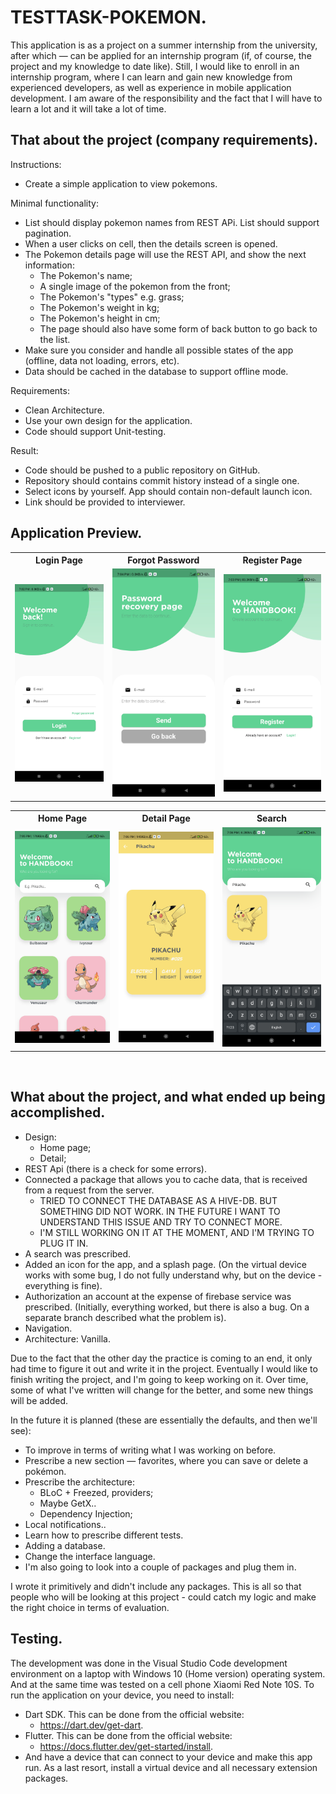 # TESTTASK-POKEMON.

This application is as a project on a summer internship from the university, after which — can be applied for an internship program (if, of course, the project and my knowledge to date like). Still, I would like to enroll in an internship program, where I can learn and gain new knowledge from experienced developers, as well as experience in mobile application development. 
I am aware of the responsibility and the fact that I will have to learn a lot and it will take a lot of time.


## That about the project (company requirements). 

Instructions:
- Create a simple application to view pokemons.

Minimal functionality:
- List should display pokemon names from REST APi. List should support pagination.
- When a user clicks on cell, then the details screen is opened.
- The Pokemon details page will use the REST API, and show the next information:
  - The Pokemon's name;
  - A single image of the pokemon from the front;
  - The Pokemon's "types" e.g. grass;
  - The Pokemon's weight in kg;
  - The Pokemon's height in cm;
  - The page should also have some form of back button to go back to the list.
- Make sure you consider and handle all possible states of the app (offline, data not loading, errors, etc).
- Data should be cached in the database to support offline mode.

Requirements:
- Clean Architecture.
- Use your own design for the application.
- Code should support Unit-testing.

Result:
- Code should be pushed to a public repository on GitHub.
- Repository should contains commit history instead of a single one.
- Select icons by yourself. App should contain non-default launch icon.
- Link should be provided to interviewer.




## Application Preview.

<!-- <table>
  <tr>
    <td><img src='screenshots/app_preview.gif' width="200"/><td>
  </tr>
</table> -->
<table>
  <tr>
    <th>Login Page</th>
    <th>Forgot Password</th>
    <th>Register Page</th>
  </tr>
  <tr>
    <td><img src='photos/LOGIN.jpg'/></td>
    <td><img src='photos/FORGOT.jpg'/></td>
    <td><img src='photos/REGISTER.jpg'/></td>
  </tr>
  
</table>
<table>
  <tr>
    <th>Home Page</th>
    <th>Detail Page</th>
    <th>Search</th>
  </tr>
  <tr>
    <td><img src='photos/HOME.jpg'/></td>
    <td><img src='photos/DETAIL.jpg'/></td>
    <td><img src='photos/SEARCH.jpg'/></td>
  </tr>
  
</table>

<br>




## What about the project, and what ended up being accomplished.

- Design:
   - Home page;
   - Detail;
- REST Api (there is a check for some errors).
- Connected a package that allows you to cache data, that is received from a request from the server.
  - TRIED TO CONNECT THE DATABASE AS A HIVE-DB. BUT SOMETHING DID NOT WORK. IN THE FUTURE I WANT TO UNDERSTAND THIS ISSUE AND TRY TO CONNECT MORE.
  - I'M STILL WORKING ON IT AT THE MOMENT, AND I'M TRYING TO PLUG IT IN.
- A search was prescribed. 
- Added an icon for the app, and a splash page. (On the virtual device works with some bug, I do not fully understand why, but on the device - everything is fine).
- Authorization an account at the expense of firebase service was prescribed. (Initially, everything worked, but there is also a bug. On a separate branch described what the problem is).
- Navigation.
- Architecture: Vanilla.

Due to the fact that the other day the practice is coming to an end, it only had time to figure it out and write it in the project. 
Eventually I would like to finish writing the project, and I'm going to keep working on it. Over time, some of what I've written will change for the better, and some new things will be added.

In the future it is planned (these are essentially the defaults, and then we'll see):
- To improve in terms of writing what I was working on before.
- Prescribe a new section — favorites, where you can save or delete a pokémon.
- Prescribe the architecture:
  - BLoC + Freezed, providers;
  - Maybe GetX..
  - Dependency Injection;
- Local notifications..
- Learn how to prescribe different tests.
- Adding a database.
- Change the interface language.
- I'm also going to look into a couple of packages and plug them in.

I wrote it primitively and didn't include any packages. This is all so that people who will be looking at this project - could catch my logic and make the right choice in terms of evaluation.


## Testing.

The development was done in the Visual Studio Code development environment on a laptop with Windows 10 (Home version) operating system. And at the same time was tested on a cell phone Xiaomi Red Note 10S.
To run the application on your device, you need to install:
- Dart SDK. This can be done from the official website:
  - https://dart.dev/get-dart.
- Flutter. This can be done from the official website:
  - https://docs.flutter.dev/get-started/install.
- And have a device that can connect to your device and make this app run. As a last resort, install a virtual device and all necessary extension packages.
